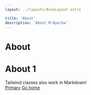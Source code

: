 ```yaml
---
layout: ../layouts/BaseLayout.astro

title: 'About'
description: 'About M.Nyorba'
---
```


# About
<h1 class="text-center">About 1</h1>
<div class="grid place-items-center h-screen content-center">
 <div class="py-2 px-4 bg-purple-500 text-white font-semibold rounded-lg shadow-md">
  Tailwind classes also work in Markdown!
 </div>
 <a class="btn btn-primary" href="/">Primary</a>
 <a
  href="/"
  class="p-4 underline hover:text-purple-500 transition-colors ease-in-out duration-200"
 >
  Go home
 </a>
</div>
